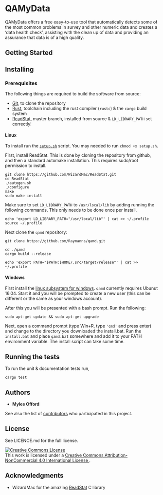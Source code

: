 # QAMyData

QAMyData offers a free easy-to-use tool that automatically detects some of
the most common problems in survey and other numeric data and creates a
‘data health check’, assisting with the clean up of data and providing an
assurance that data is of a high quality.

## Getting Started

## Installing

### Prerequisites

The following things are required to build the software from source:

- [Git], to clone the repository
- [Rust], toolchain including the rust compiler (`rustc`) & the `cargo` build system
- [ReadStat], master branch, installed from source & `LD_LIBRARY_PATH` set correctly!

#### Linux

To install run the [`setup.sh`](./setup.sh) script. You may needed to
run `chmod +x setup.sh`.

First, install ReadStat. This is done by cloning the repository from github,
and then a standard automake installation. This requires sudo/root
permission to install.

```
git clone https://github.com/WizardMac/ReadStat.git
cd ReadStat
./autogen.sh
./configure
make
sudo make install
```

Make sure to set `LD_LIBRARY_PATH` to `/usr/local/lib` by adding running the
following commands. This only needs to be done once per install.

```
echo 'export LD_LIBRARY_PATH="/usr/local/lib"' | cat >> ~/.profile
source ~/.profile
```

Next clone the `qamd` repository:

```
git clone https://github.com/Raymanns/qamd.git

cd ./qamd
cargo build --release

echo 'export PATH="$PATH:$HOME/.src/target/release"' | cat >> ~/.profile
```

#### Windows

First install the [linux subsystem for windows]. `qamd` currently
requires Ubunut 16.04. Start it and you will be prompted to create
a new user (this can be different or the same as your windows account).

After this you will be presented with a bash prompt. Run the following:

```
sudo apt-get update && sudo apt-get upgrade
```

Next, open a command prompt (type Win+R, type `'cmd'` and press enter)
and change to the directory you downloaded the install.bat. Run the
`install.bat` and place `qamd.bat` somewhere and add it to your PATH
environment variable. The install script can take some time.

## Running the tests

To run the unit & documentation tests run,

`cargo test`

## Authors

* **Myles Offord**

See also the list of [contributors](https://github.com/raymanns/qamd/contributors)
who participated in this project.

## License

See LICENCE.md for the full license.

<a rel="license" href="http://creativecommons.org/licenses/by-nc/4.0/">
  <img alt="Creative Commons License" style="border-width:0" src="https://i.creativecommons.org/l/by-nc/4.0/88x31.png" /></a>
  <br />
  This work is licensed under a <a rel="license" href="http://creativecommons.org/licenses/by-nc/4.0/">Creative Commons Attribution-NonCommercial 4.0 International License
</a>.

## Acknowledgments

* WizardMac for the amazing [ReadStat] C library

[Git]: https://git-scm.com/
[Rust]: https://rust-lang.org/
[ReadStat]: https://github.com/WizardMac/ReadStat
[linux subsystem for windows]: https://docs.microsoft.com/en-us/windows/wsl/install-win10

